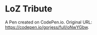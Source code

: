 # LoZ Tribute

A Pen created on CodePen.io. Original URL: https://codepen.io/gorjess/full/oNwYGbw.

